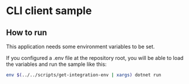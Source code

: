 # CLI client sample

## How to run

This application needs some environment variables to be set.

If you configured a .env file at the repository root, you will be able to load the variables and run the sample like this:

```sh
env $(../../scripts/get-integration-env | xargs) dotnet run
```
